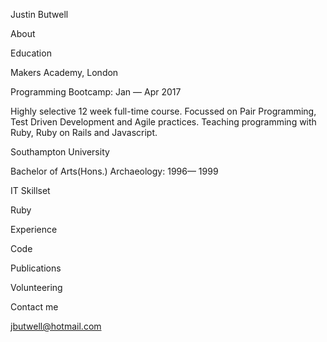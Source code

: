 
Justin Butwell

About


Education

Makers Academy, London

Programming Bootcamp: Jan — Apr 2017

Highly selective 12 week full-time course.
Focussed on Pair Programming, Test Driven Development and Agile practices.
Teaching programming with Ruby, Ruby on Rails and Javascript.

Southampton University

Bachelor of Arts(Hons.) Archaeology: 1996— 1999

IT Skillset 


Ruby


Experience


Code


Publications


Volunteering


Contact me

jbutwell@hotmail.com
